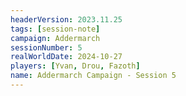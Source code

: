 ```yaml
---
headerVersion: 2023.11.25
tags: [session-note]
campaign: Addermarch
sessionNumber: 5
realWorldDate: 2024-10-27
players: [Yvan, Drou, Fazoth]
name: Addermarch Campaign - Session 5
---
```

